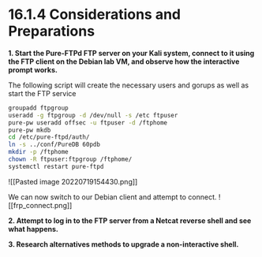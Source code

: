 # 16.1.4 Considerations and Preparations
**1.  Start the Pure-FTPd FTP server on your Kali system, connect to it using the FTP client on the Debian lab VM, and observe how the interactive prompt works.**

The following script will create the necessary users and gorups as well as start the FTP service
```bash
groupadd ftpgroup
useradd -g ftpgroup -d /dev/null -s /etc ftpuser
pure-pw useradd offsec -u ftpuser -d /ftphome
pure-pw mkdb
cd /etc/pure-ftpd/auth/
ln -s ../conf/PureDB 60pdb
mkdir -p /ftphome
chown -R ftpuser:ftpgroup /ftphome/
systemctl restart pure-ftpd
```


![[Pasted image 20220719154430.png]]

We can now switch to our Debian client and attempt to connect.
![[frp_connect.png]]


**2.  Attempt to log in to the FTP server from a Netcat reverse shell and see what happens.**



**3.  Research alternatives methods to upgrade a non-interactive shell.**

